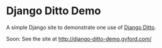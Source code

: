 # Django Ditto Demo

A simple Django site to demonstrate one use of [Django Ditto](https://github.com/philgyford/django-ditto).

Soon: See the site at http://django-ditto-demo.gyford.com/


